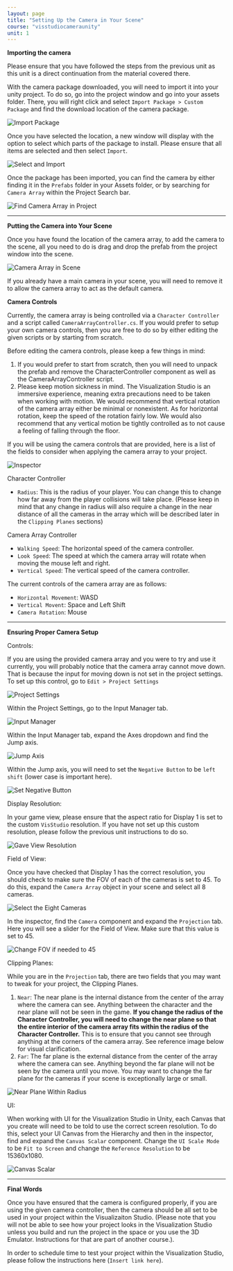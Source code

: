 ```yaml
---
layout: page
title: "Setting Up the Camera in Your Scene"
course: "visstudiocameraunity"
unit: 1
---
```


**Importing the camera**

Please ensure that you have followed the steps from the previous unit as this unit is a direct continuation from the material covered there.

With the camera package downloaded, you will need to import it into your unity project. To do so, go into the project window and go into your assets folder. There, you will right click and select ```Import Package > Custom Package``` and find the download location of the camera package.

![Import Package](images/importcustompackage.png)

Once you have selected the location, a new window will display with the option to select which parts of the package to install. Please ensure that all items are selected and then select ```Import```.

![Select and Import](images/selectimport.png)

Once the package has been imported, you can find the camera by either finding it in the ```Prefabs``` folder in your Assets folder, or by searching for ```Camera Array``` within the Project Search bar.

![Find Camera Array in Project](images/searchcameraarray.png)

---

**Putting the Camera into Your Scene**

Once you have found the location of the camera array, to add the camera to the scene, all you need to do is drag and drop the prefab from the project window into the scene.

![Camera Array in Scene](images/camaerainscene.png)

If you already have a main camera in your scene, you will need to remove it to allow the camera array to act as the default camera.

**Camera Controls**

Currently, the camera array is being controlled via a ```Character Controller``` and a script called ```CameraArrayController.cs```. If you would prefer to setup your own camera controls, then you are free to do so by either editing the given scripts or by starting from scratch. 

Before editing the camera controls, please keep a few things in mind:

1. If you would prefer to start from scratch, then you will need to unpack the prefab and remove the CharacterController component as well as the CameraArrayController script.
2. Please keep motion sickness in mind. The Visualization Studio is an immersive experience, meaning extra precautions need to be taken when working with motion. We would recommend that vertical rotation of the camera array either be minimal or nonexistent. As for horizontal rotation, keep the speed of the rotation fairly low. We would also recommend that any vertical motion be tightly controlled as to not cause a feeling of falling through the floor.

If you will be using the camera controls that are provided, here is a list of the fields to consider when applying the camera array to your project.

![Inspector](images/inspector.png)

Character Controller
* ```Radius```: This is the radius of your player. You can change this to change how far away from the player collisions will take place. (Please keep in mind that any change in radius will also require a change in the near distance of all the cameras in the array which will be described later in the ```Clipping Planes``` sections)

Camera Array Controller
* ```Walking Speed```: The horizontal speed of the camera controller.
* ```Look Speed```: The speed at which the camera array will rotate when moving the mouse left and right.
* ```Vertical Speed```: The vertical speed of the camera controller.

The current controls of the camera array are as follows:
* ```Horizontal Movement```: WASD
* ```Vertical Movent```: Space and Left Shift
* ```Camera Rotation```: Mouse

---

**Ensuring Proper Camera Setup**

Controls:

If you are using the provided camera array and you were to try and use it currently, you will probably notice that the camera array cannot move down. That is because the input for moving down is not set in the project settings. To set up this control, go to ```Edit > Project Settings```

![Project Settings](images/projectsettings.png)

Within the Project Settings, go to the Input Manager tab.

![Input Manager](images/inputmanager.png)

Within the Input Manager tab, expand the Axes dropdown and find the Jump axis.

![Jump Axis](images/jumpaxis.png)

Within the Jump axis, you will need to set the ```Negative Button``` to be ```left shift``` (lower case is important here).

![Set Negative Button](images/negativebutton.png)

Display Resolution:

In your game view, please ensure that the aspect ratio for Display 1 is set to the custom ```VisStudio``` resolution. If you have not set up this custom resolution, please follow the previous unit instructions to do so.

![Gave View Resolution](images/finalaspectratio.png)

Field of View:

Once you have checked that Display 1 has the correct resolution, you should check to make sure the FOV of each of the cameras is set to 45. To do this, expand the ```Camera Array``` object in your scene and select all 8 cameras.

![Select the Eight Cameras](images/selectcameras.png)

In the inspector, find the ```Camera``` component and expand the ```Projection``` tab. Here you will see a slider for the Field of View. Make sure that this value is set to 45.

![Change FOV if needed to 45](images/preojectionfov.png)

Clipping Planes:

While you are in the ```Projection``` tab, there are two fields that you may want to tweak for your project, the Clipping Planes.

1. ```Near```: The near plane is the internal distance from the center of the array where the camera can see. Anything between the character and the near plane will not be seen in the game. **If you change the radius of the Character Controller, you will need to change the near plane so that the entire interior of the camera array fits within the radius of the Character Controller.** This is to ensure that you cannot see through anything at the corners of the camera array. See reference image below for visual clarification.
2. ```Far```: The far plane is the external distance from the center of the array where the camera can see. Anything beyond the far plane will not be seen by the camera until you move. You may want to change the far plane for the cameras if your scene is exceptionally large or small.

![Near Plane Within Radius](images/nearplane.png)

UI:

When working with UI for the Visualization Studio in Unity, each Canvas that you create will need to be told to use the correct screen resolution. To do this, select your UI Canvas from the Hierarchy and then in the inspector, find and expand the ```Canvas Scalar``` component. Change the ```UI Scale Mode``` to be ```Fit to Screen``` and change the ```Reference Resolution``` to be 15360x1080.

![Canvas Scalar](images/CanvasScalar.png)

---

**Final Words**

Once you have ensured that the camera is configured properly, if you are using the given camera controller, then the camera should be all set to be used in your project within the Visualizaiton Studio. (Please note that you will not be able to see how your project looks in the Visualization Studio unless you build and run the project in the space or you use the 3D Emulator. Instructions for that are part of another course.).

In order to schedule time to test your project within the Visualization Studio, please follow the instructions here (```Insert link here```).
